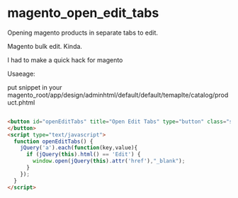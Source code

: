 # magento_open_edit_tabs
Opening magento products in separate tabs to edit.

Magento bulk edit. Kinda. 

I had to make a quick hack for magento

Usaeage: 

put snippet in your magento_root/app/design/adminhtml/default/default/temaplte/catalog/product.phtml

```html

<button id="openEditTabs" title="Open Edit Tabs" type="button" class="scalable add" onclick="openEditTabs()" style=""><span><span><span>Open Edit Tabs</span></span></span>
</button>
<script type="text/javascript">
  function openEditTabs() {
    jQuery('a').each(function(key,value){
      if (jQuery(this).html() == 'Edit') {
      	window.open(jQuery(this).attr('href'),"_blank");
      }
    });
  }
</script>

```

